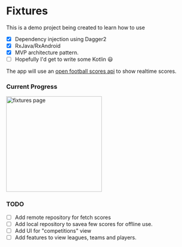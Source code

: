 # Fixtures


This is a demo project being created to learn how to use
 - [x] Dependency injection using Dagger2
 - [x] RxJava/RxAndroid
 - [x] MVP architecture pattern.
 - [ ] Hopefully I'd get to write some Kotlin :smiley:
 
 The app will use an [open football scores api](http://api.football-data.org/) to show realtime scores.
 
 ### Current Progress
 <img src="fixtures.gif" alt="fixtures page" width="256">

 ### TODO
 - [ ] Add remote repository for fetch scores
 - [ ] Add local repository to savea few scores for offline use.
 - [ ] Add UI for "competitions" view
 - [ ] Add features to view leagues, teams and players.
